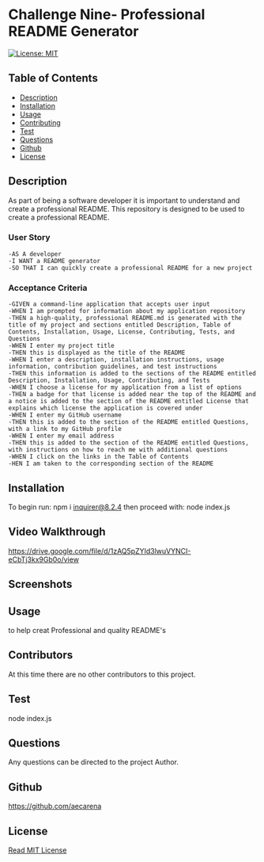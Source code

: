 # Challenge Nine- Professional README Generator

[![License: MIT](https://img.shields.io/badge/License-MIT-yellow.svg)](https://opensource.org/licenses/MIT)
## Table of Contents
- [Description](#description)
- [Installation](#installation)
- [Usage](#usage)
- [Contributing](#contributing)
- [Test](#test)
- [Questions](#questions)
- [Github](#github)
- [License](#license)

## Description
As part of being a software developer it is important to understand and create a professional README. This repository is designed to be used to create a professional README. 

### User Story
    -AS A developer
    -I WANT a README generator
    -SO THAT I can quickly create a professional README for a new project

### Acceptance Criteria
    -GIVEN a command-line application that accepts user input
    -WHEN I am prompted for information about my application repository
    -THEN a high-quality, professional README.md is generated with the title of my project and sections entitled Description, Table of Contents, Installation, Usage, License, Contributing, Tests, and Questions
    -WHEN I enter my project title
    -THEN this is displayed as the title of the README
    -WHEN I enter a description, installation instructions, usage information, contribution guidelines, and test instructions
    -THEN this information is added to the sections of the README entitled Description, Installation, Usage, Contributing, and Tests
    -WHEN I choose a license for my application from a list of options
    -THEN a badge for that license is added near the top of the README and a notice is added to the section of the README entitled License that explains which license the application is covered under
    -WHEN I enter my GitHub username
    -THEN this is added to the section of the README entitled Questions, with a link to my GitHub profile
    -WHEN I enter my email address
    -THEN this is added to the section of the README entitled Questions, with instructions on how to reach me with additional questions
    -WHEN I click on the links in the Table of Contents
    -HEN I am taken to the corresponding section of the README

## Installation
To begin run: npm i inquirer@8.2.4
then proceed with: node index.js

## Video Walkthrough
https://drive.google.com/file/d/1zAQ5pZYId3lwuVYNCI-eCbTj3kx9Gb0o/view



## Screenshots


## Usage
to help creat Professional and quality README's

## Contributors
At this time there are no other contributors to this project.

## Test
node index.js

## Questions
Any questions can be directed to the project Author.

## Github
https://github.com/aecarena

## License
[Read MIT License](https://opensource.org/licenses/MIT)

